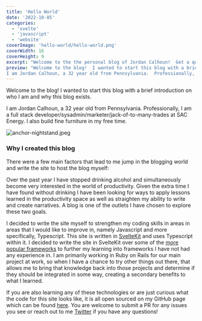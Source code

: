 ```yaml
---
title: 'Hello World'
date: '2022-10-05'
categories:
  - 'svelte'
  - 'javascript'
  - 'website'
coverImage: 'hello-world/hello-world.png'
coverWidth: 16
coverHeight: 9
excerpt: "Welcome to the the personal blog of Jordan Calhoun!  Get a quick overview of what this blog is about and why I created it."
preview: "Welcome to the blog!  I wanted to start this blog with a brief introduction on who I am and why this blog exists.
I am Jordan Calhoun, a 32 year old from Pennsylvania.  Professionally, I am a full stack developer..."
---
```


Welcome to the blog! I wanted to start this blog with a brief introduction on who I am and why this blog exists.

I am Jordan Calhoun, a 32 year old from Pennsylvania. Professionally, I am a full stack developer/sysadmin/marketer/jack-of-to-many-trades at SAC Energy. I also build fine furniture in my free time.

![anchor-nightstand.jpeg](/images/blog/hello-world/anchor-nightstand.jpeg)

### Why I created this blog

There were a few main factors that lead to me jump in the blogging world and write the site to host the blog myself:

Over the past year I have stopped drinking alcohol and simultaneously become very interested in the world of productivity. Given the extra time I have found without drinking I have been looking for ways to apply lessons learned in the productivity space as well as straighten my ability to write and create narratives. A blog is one of the outlets I have chosen to explore these two goals.

I decided to write the site myself to strengthen my coding skills in areas in areas that I would like to improve in, namely Javascript and more specifically, Typescript. This site is written in [SvelteKit](http://kit.svelte.com) and uses Typescript within it. I decided to write the site in SvelteKit over some of the [more popular frameworks](https://survey.stackoverflow.co/2022/#technology-most-popular-technologies) to further my learning into frameworks I have not had any experience in. I am primarily working in Ruby on Rails for our main project at work, so when I have a chance to try other things out there, that allows me to bring that knowledge back into those projects and determine if they should be integrated in some way, creating a secondary benefits to what I learned.

If you are also learning any of these technologies or are just curious what the code for this site looks like, it is all open sourced on my GitHub page which can be found [here](https://github.com/jordancalhoun/jordancalhoun.com). You are welcome to submit a PR for any issues you see or reach out to me [Twitter](http://twitter.com/jordancalhoun) if you have any questions!
